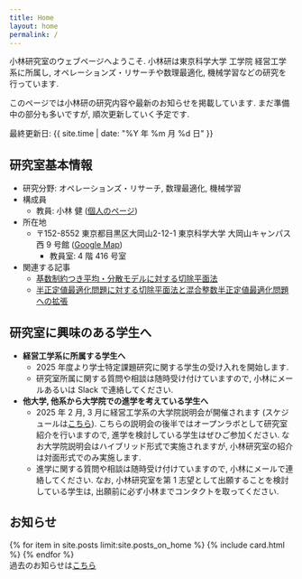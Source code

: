 ```yaml
---
title: Home
layout: home
permalink: /
---
```


<script type="text/x-mathjax-config">MathJax.Hub.Config({tex2jax:{inlineMath:[['\$','\$'],['\\(','\\)']],processEscapes:true},CommonHTML: {matchFontHeight:false}});</script>
<script type="text/javascript" async src="https://cdnjs.cloudflare.com/ajax/libs/mathjax/2.7.1/MathJax.js?config=TeX-MML-AM_CHTML"></script>

小林研究室のウェブページへようこそ. 小林研は東京科学大学 工学院 経営工学系に所属し, オペレーションズ・リサーチや数理最適化, 機械学習などの研究を行っています. 

このページでは小林研の研究内容や最新のお知らせを掲載しています. まだ準備中の部分も多いですが, 順次更新していく予定です.

最終更新日: {{ site.time | date: "%Y 年 %m 月 %d 日" }}
<br>
## 研究室基本情報
- 研究分野: オペレーションズ・リサーチ, 数理最適化, 機械学習
- 構成員
  - 教員: 小林 健 ([個人のページ](https://kenkoba2119.github.io/))
- 所在地
  - 〒152-8552  東京都目黒区大岡山2-12-1 東京科学大学 大岡山キャンパス 西 9 号館 ([Google Map](https://maps.app.goo.gl/YozBDce4D6CBm4dk8))
    - 教員室: 4 階 416 号室
- 関連する記事
    - [基数制約つき平均・分散モデルに対する切除平面法](https://orsj.org/wp-content/corsj/or67-7/or67_7_360.pdf)
    - [半正定値最適化問題に対する切除平面法と混合整数半正定値最適化問題への拡張](https://orsj.org/wp-content/corsj/or65-12/or65_12_656.pdf)  

## 研究室に興味のある学生へ

- **経営工学系に所属する学生へ**
  - 2025 年度より学士特定課題研究に関する学生の受け入れを開始します.
  - 研究室所属に関する質問や相談は随時受け付けていますので, 小林にメールあるいは Slack で連絡してください. 
- **他大学, 他系から大学院での進学を考えている学生へ**
  - 2025 年 2 月, 3 月に経営工学系の大学院説明会が開催されます (スケジュールは[こちら](https://educ.titech.ac.jp/iee/event_information/)). こちらの説明会の後半ではオープンラボとして研究室紹介を行いますので, 進学を検討している学生はぜひご参加ください. なお大学院説明会はハイブリッド形式で実施されますが, 小林研究室の紹介は対面形式でのみ実施します. 
  - 進学に関する質問や相談は随時受け付けていますので, 小林にメールで連絡してください. なお, 小林研究室を第 1 志望として出願することを検討している学生は, 出願前に必ず小林までコンタクトを取ってください.

## お知らせ

{% for item in site.posts limit:site.posts_on_home %}
{% include card.html %}
{% endfor %}
<br>
過去のお知らせは[こちら](/archive/)
